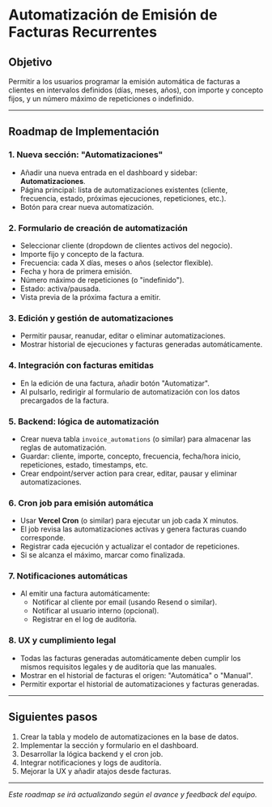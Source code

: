 # Automatización de Emisión de Facturas Recurrentes

## Objetivo
Permitir a los usuarios programar la emisión automática de facturas a clientes en intervalos definidos (días, meses, años), con importe y concepto fijos, y un número máximo de repeticiones o indefinido.

---

## Roadmap de Implementación

### 1. Nueva sección: "Automatizaciones"
- Añadir una nueva entrada en el dashboard y sidebar: **Automatizaciones**.
- Página principal: lista de automatizaciones existentes (cliente, frecuencia, estado, próximas ejecuciones, repeticiones, etc.).
- Botón para crear nueva automatización.

### 2. Formulario de creación de automatización
- Seleccionar cliente (dropdown de clientes activos del negocio).
- Importe fijo y concepto de la factura.
- Frecuencia: cada X días, meses o años (selector flexible).
- Fecha y hora de primera emisión.
- Número máximo de repeticiones (o "indefinido").
- Estado: activa/pausada.
- Vista previa de la próxima factura a emitir.

### 3. Edición y gestión de automatizaciones
- Permitir pausar, reanudar, editar o eliminar automatizaciones.
- Mostrar historial de ejecuciones y facturas generadas automáticamente.

### 4. Integración con facturas emitidas
- En la edición de una factura, añadir botón "Automatizar".
- Al pulsarlo, redirigir al formulario de automatización con los datos precargados de la factura.

### 5. Backend: lógica de automatización
- Crear nueva tabla `invoice_automations` (o similar) para almacenar las reglas de automatización.
- Guardar: cliente, importe, concepto, frecuencia, fecha/hora inicio, repeticiones, estado, timestamps, etc.
- Crear endpoint/server action para crear, editar, pausar y eliminar automatizaciones.

### 6. Cron job para emisión automática
- Usar **Vercel Cron** (o similar) para ejecutar un job cada X minutos.
- El job revisa las automatizaciones activas y genera facturas cuando corresponde.
- Registrar cada ejecución y actualizar el contador de repeticiones.
- Si se alcanza el máximo, marcar como finalizada.

### 7. Notificaciones automáticas
- Al emitir una factura automáticamente:
  - Notificar al cliente por email (usando Resend o similar).
  - Notificar al usuario interno (opcional).
  - Registrar en el log de auditoría.

### 8. UX y cumplimiento legal
- Todas las facturas generadas automáticamente deben cumplir los mismos requisitos legales y de auditoría que las manuales.
- Mostrar en el historial de facturas el origen: "Automática" o "Manual".
- Permitir exportar el historial de automatizaciones y facturas generadas.

---

## Siguientes pasos
1. Crear la tabla y modelo de automatizaciones en la base de datos.
2. Implementar la sección y formulario en el dashboard.
3. Desarrollar la lógica backend y el cron job.
4. Integrar notificaciones y logs de auditoría.
5. Mejorar la UX y añadir atajos desde facturas.

---

*Este roadmap se irá actualizando según el avance y feedback del equipo.*
